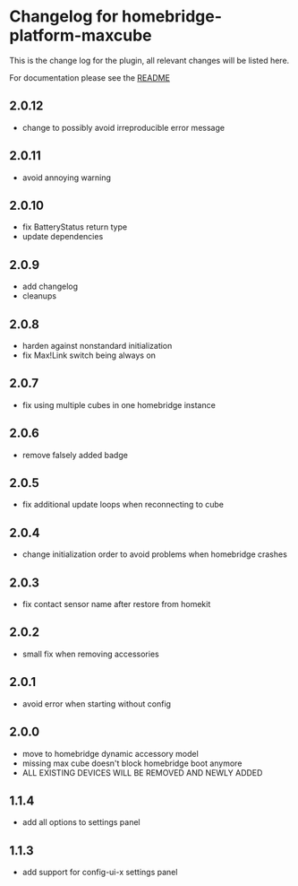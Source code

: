 # Changelog for homebridge-platform-maxcube
This is the change log for the plugin, all relevant changes will be listed here.

For documentation please see the [README](https://github.com/normen/homebridge-platform-maxcube/blob/master/README.md)

## 2.0.12
- change to possibly avoid irreproducible error message

## 2.0.11
- avoid annoying warning

## 2.0.10
- fix BatteryStatus return type
- update dependencies

## 2.0.9
- add changelog
- cleanups

## 2.0.8
- harden against nonstandard initialization
- fix Max!Link switch being always on

## 2.0.7
- fix using multiple cubes in one homebridge instance

## 2.0.6
- remove falsely added badge

## 2.0.5
- fix additional update loops when reconnecting to cube

## 2.0.4
- change initialization order to avoid problems when homebridge crashes

## 2.0.3
- fix contact sensor name after restore from homekit

## 2.0.2
- small fix when removing accessories

## 2.0.1
- avoid error when starting without config

## 2.0.0
- move to homebridge dynamic accessory model
- missing max cube doesn't block homebridge boot anymore
- ALL EXISTING DEVICES WILL BE REMOVED AND NEWLY ADDED

## 1.1.4
- add all options to settings panel

## 1.1.3
- add support for config-ui-x settings panel


